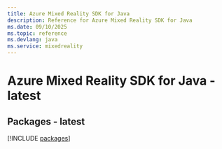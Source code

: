 ```yaml
---
title: Azure Mixed Reality SDK for Java
description: Reference for Azure Mixed Reality SDK for Java
ms.date: 09/10/2025
ms.topic: reference
ms.devlang: java
ms.service: mixedreality
---
```

# Azure Mixed Reality SDK for Java - latest
## Packages - latest
[!INCLUDE [packages](mixed-reality-index.md)]